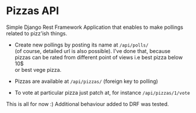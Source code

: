# Pizzas API 

Simple Django Rest Framework Application that enables to make pollings  
related to pizz'ish things. 

* Create new pollings by posting its name at `/api/polls/`  
  (of course, detailed url is also possible). I've done that, because  
  pizzas can be rated from different point of views i.e best pizza below 10$  
  or best vege pizza.

* Pizzas are available at `/api/pizzas/` (foreign key to polling)

* To vote at particular pizza just patch at, for instance `/api/pizzas/1/vote`

This is all for now :) Additional behaviour added to DRF was tested.
